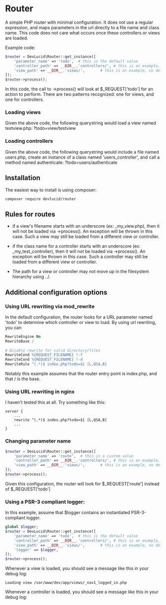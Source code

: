 # Router
A simple PHP router with minimal configuration. It does not use a regular expression, and maps parameters in the url directly to a file name and class name. This code does not care what occurs once these controllers or views are loaded.

Example code:

```php
$router = DevLucid\Router::get_instance([
    'parameter_name' => 'todo',  # this is the default value
    'controller_path' => __DIR__.'controllers/', # this is an example, no default value
    'view_path' => __DIR__.'views/',       # this is an example, no default value
]);
$router->process();
```

In this code, the call to ->process() will look at $_REQUEST['todo'] for an action to perform. There are two patterns recognized: one for views, and one for controllers. 

### Loading views

Given the above code, the following querystring would load a view named testview.php: ?todo=view/testview 


### Loading controllers

Given the above code, the following querystring would include a file named users.php, create an instance of a class named 'users_controller', and call a method named authenticate: ?todo=users/authenticate 


## Installation
The easiest way to install is using composer: 

```bash
composer require devlucid/router
```

## Rules for routes
* if a view's filename starts with an underscore (ex: _my_view.php), then it will not be loaded via ->process(). An exception will be thrown in this case. Such a view may still be loaded from a different view or controller. 

* if the class name for a controller starts with an underscore (ex: _my_test_controller), then it will not be loaded via ->process(). An exception will be thrown in this case. Such a controller may still be loaded from a different view or controller. 

* The path for a view or controller may not move up in the filesystem hierarchy using ../. 


## Additional configuration options

### Using URL rewriting via mod_rewrite

In the default configuration, the router looks for a URL parameter named 'todo' to determine which controller or view to load. By using url rewriting, you can 

```apache
RewriteEngine On
RewriteBase /
 
# Disable rewrite for valid directory/files     
RewriteCond %{REQUEST_FILENAME} !-f
RewriteCond %{REQUEST_FILENAME} !-d 
RewriteRule ^(.*)$ index.php?todo=$1 [L,QSA,B]
```

Notably this example assumes that the router entry point is index.php, and that / is the base. 


### Using URL rewriting in nginx

I haven't tested this at all. Try something like this:

```nginx
server {
    ...
    rewrite ^(.*)$ index.php?todo=$1 [L,QSA,B]
    ...
}
```

### Changing parameter name

```php
$router = DevLucid\Router::get_instance([
    'parameter_name' => 'route',  # this is a custom value
    'controller_path' => __DIR__.'controllers/', # this is an example, no default value
    'view_path' => __DIR__.'views/',       # this is an example, no default value
]);
$router->process();
```

Given this configuration, the router will look for $\_REQUEST['route'] instead of $_REQUEST['todo']

### Using a PSR-3 compliant logger:

In this example, assume that $logger contains an instantiated PSR-3-compliant logger. 

```php
global $logger;
$router = DevLucid\Router::get_instance([
    'parameter_name' => 'todo',  # this is the default value
    'controller_path' => __DIR__.'controllers/', # this is an example, no default value
    'view_path' => __DIR__.'views/',       # this is an example, no default value
    'logger' => $logger,
]);
$router->process();
```

Whenever a view is loaded, you should see a message like this in your debug log:

```log
Loading view /var/www/dev/app/views/_nav1_logged_in.php
```

Whenever a controller is loaded, you should see a message like this in your debug log:
